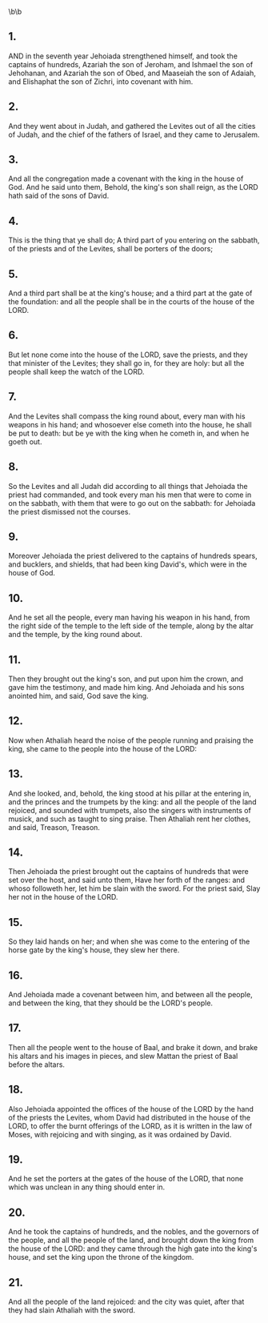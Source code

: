 \b\b
## 1.
AND in the seventh year Jehoiada strengthened himself, and took the captains of hundreds, Azariah the son of Jeroham, and Ishmael the son of Jehohanan, and Azariah the son of Obed, and Maaseiah the son of Adaiah, and Elishaphat the son of Zichri, into covenant with him.
## 2.
And they went about in Judah, and gathered the Levites out of all the cities of Judah, and the chief of the fathers of Israel, and they came to Jerusalem.
## 3.
And all the congregation made a covenant with the king in the house of God.  And he said unto them, Behold, the king's son shall reign, as the LORD hath said of the sons of David.
## 4.
This is the thing that ye shall do; A third part of you entering on the sabbath, of the priests and of the Levites, shall be porters of the doors;
## 5.
And a third part shall be at the king's house; and a third part at the gate of the foundation: and all the people shall be in the courts of the house of the LORD.
## 6.
But let none come into the house of the LORD, save the priests, and they that minister of the Levites; they shall go in, for they are holy: but all the people shall keep the watch of the LORD.
## 7.
And the Levites shall compass the king round about, every man with his weapons in his hand; and whosoever else cometh into the house, he shall be put to death: but be ye with the king when he cometh in, and when he goeth out.
## 8.
So the Levites and all Judah did according to all things that Jehoiada the priest had commanded, and took every man his men that were to come in on the sabbath, with them that were to go out on the sabbath: for Jehoiada the priest dismissed not the courses.
## 9.
Moreover Jehoiada the priest delivered to the captains of hundreds spears, and bucklers, and shields, that had been king David's, which were in the house of God.
## 10.
And he set all the people, every man having his weapon in his hand, from the right side of the temple to the left side of the temple, along by the altar and the temple, by the king round about.
## 11.
Then they brought out the king's son, and put upon him the crown, and gave him the testimony, and made him king.  And Jehoiada and his sons anointed him, and said, God save the king.
## 12.
Now when Athaliah heard the noise of the people running and praising the king, she came to the people into the house of the LORD:
## 13.
And she looked, and, behold, the king stood at his pillar at the entering in, and the princes and the trumpets by the king: and all the people of the land rejoiced, and sounded with trumpets, also the singers with instruments of musick, and such as taught to sing praise.  Then Athaliah rent her clothes, and said, Treason, Treason.
## 14.
Then Jehoiada the priest brought out the captains of hundreds that were set over the host, and said unto them, Have her forth of the ranges: and whoso followeth her, let him be slain with the sword.  For the priest said, Slay her not in the house of the LORD.
## 15.
So they laid hands on her; and when she was come to the entering of the horse gate by the king's house, they slew her there.
## 16.
And Jehoiada made a covenant between him, and between all the people, and between the king, that they should be the LORD's people.
## 17.
Then all the people went to the house of Baal, and brake it down, and brake his altars and his images in pieces, and slew Mattan the priest of Baal before the altars.
## 18.
Also Jehoiada appointed the offices of the house of the LORD by the hand of the priests the Levites, whom David had distributed in the house of the LORD, to offer the burnt offerings of the LORD, as it is written in the law of Moses, with rejoicing and with singing, as it was ordained by David.
## 19.
And he set the porters at the gates of the house of the LORD, that none which was unclean in any thing should enter in.
## 20.
And he took the captains of hundreds, and the nobles, and the governors of the people, and all the people of the land, and brought down the king from the house of the LORD: and they came through the high gate into the king's house, and set the king upon the throne of the kingdom.
## 21.
And all the people of the land rejoiced: and the city was quiet, after that they had slain Athaliah with the sword.
